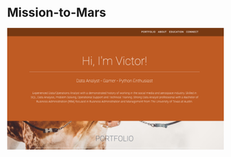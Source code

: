 # Mission-to-Mars

<img src="https://github.com/vrod237/Mission-to-Mars/blob/master/portfolio.png" width="600">
